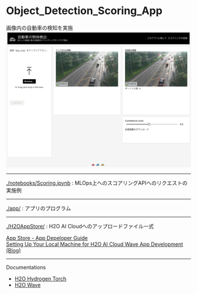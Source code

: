 # Object_Detection_Scoring_App

画像内の自動車の検知を実施  
<img src="./img/app_display.png" width="700">

---
[./notebooks/Scoring.ipynb](./notebooks/Scoring.ipynb) : MLOps上へのスコアリングAPIへのリクエストの実施例

---
[./app/](./app/) : アプリのプログラム

---
[./H2OAppStore/](./H2OAppStore/) : H2O AI Cloudへのアップロードファイル一式  

[App Store - App Depeloper Guide](https://h2oai.github.io/h2o-ai-cloud/developerguide)  
[Setting Up Your Local Machine for H2O AI Cloud Wave App Development (Blog)](https://h2o.ai/blog/setting-up-your-local-machine-for-h2o-ai-cloud-wave-app-development/)


---
Documentations
- [H2O Hydrogen Torch](https://docs.h2o.ai/h2o-hydrogen-torch/get-started/what-is-h2o-hydrogen-torch)
- [H2O Wave](https://wave.h2o.ai/)
